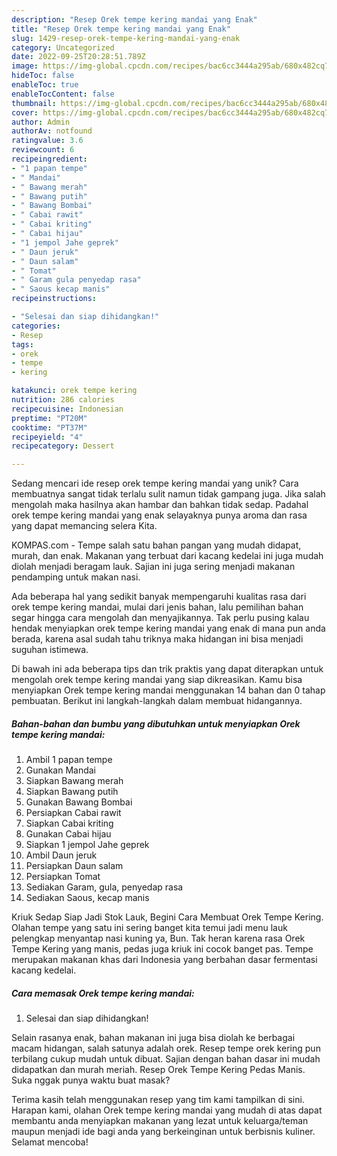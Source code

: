 ```yaml
---
description: "Resep Orek tempe kering mandai yang Enak"
title: "Resep Orek tempe kering mandai yang Enak"
slug: 1429-resep-orek-tempe-kering-mandai-yang-enak
category: Uncategorized
date: 2022-09-25T20:28:51.789Z
image: https://img-global.cpcdn.com/recipes/bac6cc3444a295ab/680x482cq70/orek-tempe-kering-mandai-foto-resep-utama.jpg
hideToc: false
enableToc: true
enableTocContent: false
thumbnail: https://img-global.cpcdn.com/recipes/bac6cc3444a295ab/680x482cq70/orek-tempe-kering-mandai-foto-resep-utama.jpg
cover: https://img-global.cpcdn.com/recipes/bac6cc3444a295ab/680x482cq70/orek-tempe-kering-mandai-foto-resep-utama.jpg
author: Admin
authorAv: notfound
ratingvalue: 3.6
reviewcount: 6
recipeingredient:
- "1 papan tempe"
- " Mandai"
- " Bawang merah"
- " Bawang putih"
- " Bawang Bombai"
- " Cabai rawit"
- " Cabai kriting"
- " Cabai hijau"
- "1 jempol Jahe geprek"
- " Daun jeruk"
- " Daun salam"
- " Tomat"
- " Garam gula penyedap rasa"
- " Saous kecap manis"
recipeinstructions:

- "Selesai dan siap dihidangkan!"
categories:
- Resep
tags:
- orek
- tempe
- kering

katakunci: orek tempe kering 
nutrition: 286 calories
recipecuisine: Indonesian
preptime: "PT20M"
cooktime: "PT37M"
recipeyield: "4"
recipecategory: Dessert

---
```





Sedang mencari ide resep orek tempe kering mandai yang unik? Cara membuatnya sangat tidak terlalu sulit namun tidak gampang juga. Jika salah mengolah maka hasilnya akan hambar dan bahkan tidak sedap. Padahal orek tempe kering mandai yang enak selayaknya punya aroma dan rasa yang dapat memancing selera Kita.





KOMPAS.com - Tempe salah satu bahan pangan yang mudah didapat, murah, dan enak. Makanan yang terbuat dari kacang kedelai ini juga mudah diolah menjadi beragam lauk. Sajian ini juga sering menjadi makanan pendamping untuk makan nasi.

Ada beberapa hal yang sedikit banyak mempengaruhi kualitas rasa dari orek tempe kering mandai, mulai dari jenis bahan, lalu pemilihan bahan segar hingga cara mengolah dan menyajikannya. Tak perlu pusing kalau hendak menyiapkan orek tempe kering mandai yang enak di mana pun anda berada, karena asal sudah tahu triknya maka hidangan ini bisa menjadi suguhan istimewa.






Di bawah ini ada beberapa tips dan trik praktis yang dapat diterapkan untuk mengolah orek tempe kering mandai yang siap dikreasikan. Kamu bisa menyiapkan Orek tempe kering mandai menggunakan 14 bahan dan 0 tahap pembuatan. Berikut ini langkah-langkah dalam membuat hidangannya.

<!--inarticleads1-->

##### Bahan-bahan dan bumbu yang dibutuhkan untuk menyiapkan Orek tempe kering mandai:

1. Ambil 1 papan tempe
1. Gunakan  Mandai
1. Siapkan  Bawang merah
1. Siapkan  Bawang putih
1. Gunakan  Bawang Bombai
1. Persiapkan  Cabai rawit
1. Siapkan  Cabai kriting
1. Gunakan  Cabai hijau
1. Siapkan 1 jempol Jahe geprek
1. Ambil  Daun jeruk
1. Persiapkan  Daun salam
1. Persiapkan  Tomat
1. Sediakan  Garam, gula, penyedap rasa
1. Sediakan  Saous, kecap manis


Kriuk Sedap Siap Jadi Stok Lauk, Begini Cara Membuat Orek Tempe Kering. Olahan tempe yang satu ini sering banget kita temui jadi menu lauk pelengkap menyantap nasi kuning ya, Bun. Tak heran karena rasa Orek Tempe Kering yang manis, pedas juga kriuk ini cocok banget pas. Tempe merupakan makanan khas dari Indonesia yang berbahan dasar fermentasi kacang kedelai. 

<!--inarticleads2-->

##### Cara memasak Orek tempe kering mandai:


1. Selesai dan siap dihidangkan!

Selain rasanya enak, bahan makanan ini juga bisa diolah ke berbagai macam hidangan, salah satunya adalah orek. Resep tempe orek kering pun terbilang cukup mudah untuk dibuat. Sajian dengan bahan dasar ini mudah didapatkan dan murah meriah. Resep Orek Tempe Kering Pedas Manis. Suka nggak punya waktu buat masak? 

Terima kasih telah menggunakan resep yang tim kami tampilkan di sini. Harapan kami, olahan Orek tempe kering mandai yang mudah di atas dapat membantu anda menyiapkan makanan yang lezat untuk keluarga/teman maupun menjadi ide bagi anda yang berkeinginan untuk berbisnis kuliner. Selamat mencoba!
